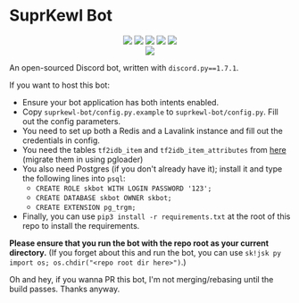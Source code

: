 # SuprKewl Bot

<p align="center">
<a href="https://discord.gg/CRBBJVY"><img src="https://img.shields.io/discord/498185249952366602.svg"></a>
<img src="https://img.shields.io/github/repo-size/laggycomputer/suprkewl-bot">
<img src="https://img.shields.io/github/last-commit/laggycomputer/suprkewl-bot">
<a href="./LICENSE-agpl3.txt"><img src="https://img.shields.io/github/license/laggycomputer/suprkewl-bot.svg?style=popout"></a>
<a href=https://github.com/laggycomputer/suprkewl-bot/actions><img src=https://github.com/laggycomputer/suprkewl-bot/actions/workflows/actions.yml/badge.svg?branch=master></a>
<br>
<a href="https://top.gg/bot/408869071946514452"><img src="https://top.gg/api/widget/408869071946514452.png"></a>
</p>

An open-sourced Discord bot, written with `discord.py==1.7.1`. 

If you want to host this bot:

* Ensure your bot application has both intents enabled.
* Copy `suprkewl-bot/config.py.example` to `suprkewl-bot/config.py`. Fill out the config parameters.
* You need to set up both a Redis and a Lavalink instance and fill out the credentials in config.
* You need the tables `tf2idb_item` and `tf2idb_item_attributes` from [here](https://github.com/flaminsarge/tf2idb) (migrate them in using pgloader)
* You also need Postgres (if you don't already have it); install it and type the following lines into `psql`:
  * `CREATE ROLE skbot WITH LOGIN PASSWORD '123';`
  * `CREATE DATABASE skbot OWNER skbot;`
  * `CREATE EXTENSION pg_trgm;`
* Finally, you can use `pip3 install -r requirements.txt` at the root of this repo to install the requirements.

**Please ensure that you run the bot with the repo root as your current directory.**
(If you forget about this and run the bot, you can use `sk!jsk py import os; os.chdir("<repo root dir here>")`.)

Oh and hey, if you wanna PR this bot, I'm not merging/rebasing until the build passes. Thanks anyway.

